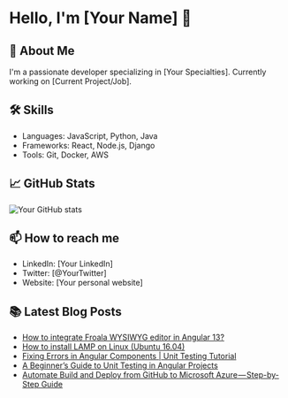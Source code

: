 # Hello, I'm [Your Name] 👋

## 🚀 About Me
I'm a passionate developer specializing in [Your Specialties]. 
Currently working on [Current Project/Job].

## 🛠 Skills
- Languages: JavaScript, Python, Java
- Frameworks: React, Node.js, Django
- Tools: Git, Docker, AWS

## 📈 GitHub Stats
![Your GitHub stats](https://github-readme-stats.vercel.app/api?username=yourusername&show_icons=true&theme=radical)

## 📫 How to reach me
- LinkedIn: [Your LinkedIn]
- Twitter: [@YourTwitter]
- Website: [Your personal website]

## 📚 Latest Blog Posts
<!-- BLOG-POST-LIST:START -->
- [How to integrate Froala WYSIWYG editor in Angular 13?](https://ayyazzafar.medium.com/how-to-integrate-froala-wysiwyg-editor-in-angular-13-6d77ac7d1187?source=rss-f44e42fe1f29------2)
- [How to install LAMP on Linux &lpar;Ubuntu 16.04&rpar;](https://ayyazzafar.medium.com/how-to-install-lamp-on-linux-ubuntu-16-04-b79713c15abb?source=rss-f44e42fe1f29------2)
- [Fixing Errors in Angular Components | Unit Testing Tutorial](https://ayyazzafar.medium.com/fixing-errors-in-angular-components-unit-testing-tutorial-18d28c74dd9b?source=rss-f44e42fe1f29------2)
- [A Beginner’s Guide to Unit Testing in Angular Projects](https://ayyazzafar.medium.com/a-beginners-guide-to-unit-testing-in-angular-projects-4c5f1cf8ccc3?source=rss-f44e42fe1f29------2)
- [Automate Build and Deploy from GitHub to Microsoft Azure — Step-by-Step Guide](https://ayyazzafar.medium.com/automate-build-and-deploy-from-github-to-microsoft-azure-step-by-step-guide-0f416e08f0e6?source=rss-f44e42fe1f29------2)
<!-- BLOG-POST-LIST:END -->